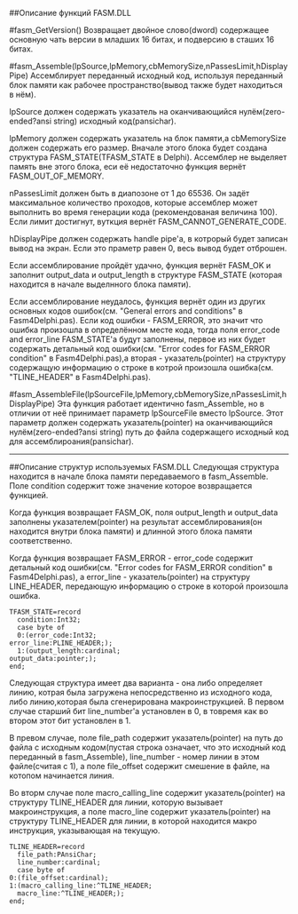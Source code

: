 ﻿##Описание функций FASM.DLL

#fasm_GetVersion()
Возвращает двойное слово(dword) содержащее основную чать версии в младших 16 битах, и подверсию в сташих 16 битах.

#fasm_Assemble(lpSource,lpMemory,cbMemorySize,nPassesLimit,hDisplayPipe)
Ассемблирует переданный исходный код, используя переданный блок памяти как рабочее пространство(вывод также будет находиться в нём).

lpSource должен содержать указатель на оканчивающийся нулём(zero-ended?ansi string) исходный код(pansichar).

lpMemory должен содержать указатель на блок памяти,а cbMemorySize должен содержать его размер. Вначале этого блока будет создана структура FASM_STATE(TFASM_STATE в Delphi). Ассемблер не выделяет память вне этого блока, еси её недостаточно функция вернёт FASM_OUT_OF_MEMORY.

nPassesLimit должен быть в диапозоне от 1 до 65536. Он задёт максимальное количество проходов, которые ассемблер может выполнить во время генерации кода (рекомендованая величина 100). Если лимит достигнут, вуткция вернёт FASM_CANNOT_GENERATE_CODE.

hDisplayPipe должен содержать handle pipe'а, в котрорый будет записан вывод на экран. Если это праметр равен 0, весь вывод будет отброшен.

Если ассемблирование пройдёт удачно, функция вернёт FASM_OK и заполнит output_data и output_length в структуре FASM_STATE (которая находится в начале выделнного блока памяти).

Если ассемблирование неудалось, функция вернёт один из других основных кодов ошибок(см. "General errors and conditions" в Fasm4Delphi.pas). Если код ошибки - FASM_ERROR, это значит что ошибка произошла в определённом месте кода, тогда поля error_code and error_line FASM_STATE'а будут заполнены, первое из них будет содержать детальный код ошибки(см. "Error codes for FASM_ERROR condition" в Fasm4Delphi.pas),а вторая - указатель(pointer) на структуру содержащую информацию о строке в котрой произошла ошибка(см. "TLINE_HEADER" в Fasm4Delphi.pas).

#fasm_AssembleFile(lpSourceFile,lpMemory,cbMemorySize,nPassesLimit,hDisplayPipe)
Эта функция работает идентично fasm_Assemble, но в отличии от неё принимает параметр lpSourceFile вместо lpSource. Этот параметр должен содержать указатель(pointer) на оканчивающийся нулём(zero-ended?ansi string) путь до файла содержащего исходный код для ассемблироания(pansichar).

********************************************
##Описание структур используемых FASM.DLL
Следующая структура находится в начале блока памяти передаваемого в fasm_Assemble. Поле condition содержит тоже значение которое возвращается функцией.

Когда функция возвращает FASM_OK, поля output_length и output_data заполнены указателем(pointer) на результат ассемблирования(он находится внутри блока памяти) и длинной этого блока памяти соответственно.

Когда функция возвращает FASM_ERROR - error_code содержит детальный код ошибки(см. "Error codes for FASM_ERROR condition" в Fasm4Delphi.pas), а error_line - указатель(pointer) на структуру LINE_HEADER, передающую информацию о строке в которой произошла ошибка.

    TFASM_STATE=record
      condition:Int32;
      case byte of
      0:(error_code:Int32;
	error_line:PLINE_HEADER;);
      1:(output_length:cardinal;
	output_data:pointer;);
    end;

Следующая структура имеет два варианта - она либо определяет линию, котрая была загружена непосредственно из исходного кода, либо линию,которая была сгенерирована макроинструкцией. В первом случае старший бит line_number'а установлен в 0, в товремя как во втором этот бит установлен в 1.

В превом случае, поле file_path содержит указатель(pointer) на путь до файла с исходным кодом(пустая строка означает, что это исходный код переданный в fasm_Assemble), line_number - номер линии в этом файле(считая с 1), а поле file_offset содержит смешение в файле, на котопом начинается линия.

Во вторм случае поле macro_calling_line содержит указатель(pointer) на структуру TLINE_HEADER для линии, которую вызывает макроинструкция, а поле macro_line содержит указатель(pointer) на структуру TLINE_HEADER для линии, в которой находится макро инструкция, указывающая на текущую.

    TLINE_HEADER=record
      file_path:PAnsiChar;
      line_number:cardinal;
      case byte of
	0:(file_offset:cardinal);
	1:(macro_calling_line:^TLINE_HEADER;
	  macro_line:^TLINE_HEADER;);
    end;